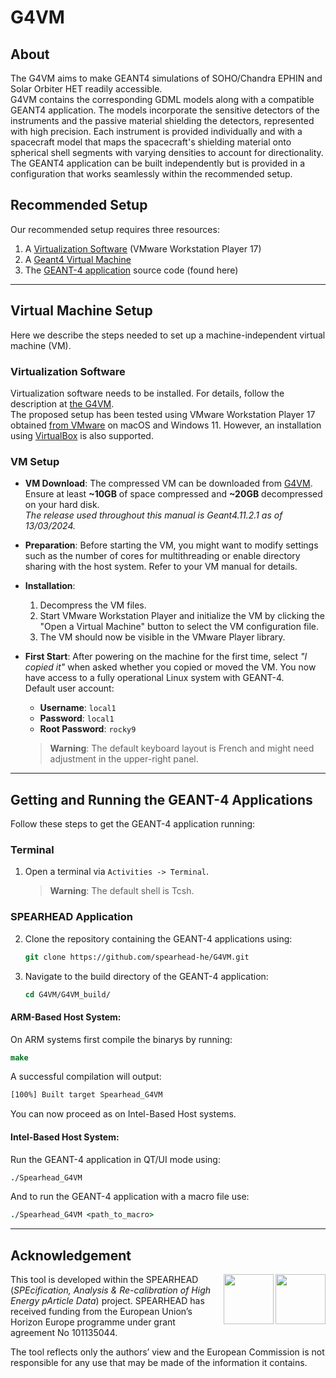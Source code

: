 # G4VM

## About
The G4VM aims to make GEANT4 simulations of SOHO/Chandra EPHIN and Solar Orbiter HET readily accessible.<br>
G4VM contains the corresponding GDML models along with a compatible GEANT4 application.
The models  incorporate the sensitive detectors of the instruments and the passive material shielding the detectors, represented with high precision.
Each instrument is provided individually and with a spacecraft model that maps the spacecraft's shielding material onto spherical shell segments with varying densities to account for directionality.<br>
The GEANT4 application can be built independently but is provided in a configuration that works seamlessly within the recommended setup.

## Recommended Setup

Our recommended setup requires three resources:

1. A [Virtualization Software](https://www.vmware.com/products/workstation-player/workstation-player-evaluation.html) (VMware Workstation Player 17)
2. A [Geant4 Virtual Machine](https://extra.lp2ib.in2p3.fr/G4/download/)
3. The [GEANT-4 application](https://github.com/spearhead-he/G4VM/) source code (found here)

---

## Virtual Machine Setup

Here we describe the steps needed to set up a machine-independent virtual machine (VM).

### Virtualization Software

Virtualization software needs to be installed. For details, follow the description at [the G4VM](https://extra.lp2ib.in2p3.fr/G4/tutorial-2/).  
The proposed setup has been tested using VMware Workstation Player 17 obtained [from VMware](https://www.vmware.com/products/desktop-hypervisor/workstation-and-fusion) on macOS and Windows 11. However, an installation using [VirtualBox](https://www.virtualbox.org/wiki/Downloads) is also supported.

### VM Setup

- **VM Download**: The compressed VM can be downloaded from [G4VM](https://extra.lp2ib.in2p3.fr/G4/download/). Ensure at least **~10GB** of space compressed and **~20GB** decompressed on your hard disk.  
  *The release used throughout this manual is Geant4.11.2.1 as of 13/03/2024.*

- **Preparation**: Before starting the VM, you might want to modify settings such as the number of cores for multithreading or enable directory sharing with the host system. Refer to your VM manual for details.

- **Installation**:  
  1. Decompress the VM files.
  2. Start VMware Workstation Player and initialize the VM by clicking the "Open a Virtual Machine" button to select the VM configuration file.
  3. The VM should now be visible in the VMware Player library.

- **First Start**: After powering on the machine for the first time, select *"I copied it"* when asked whether you copied or moved the VM. You now have access to a fully operational Linux system with GEANT-4.  
  Default user account:  
  - **Username**: `local1`  
  - **Password**: `local1`  
  - **Root Password**: `rocky9`  
  > **Warning**: The default keyboard layout is French and might need adjustment in the upper-right panel.

---

## Getting and Running the GEANT-4 Applications

Follow these steps to get the GEANT-4 application running:

### Terminal

1. Open a terminal via `Activities -> Terminal`.  
   > **Warning**: The default shell is Tcsh.

### SPEARHEAD Application

2. Clone the repository containing the GEANT-4 applications using:
   ```csh
   git clone https://github.com/spearhead-he/G4VM.git
   ```

3. Navigate to the build directory of the GEANT-4 application:
   ```csh
   cd G4VM/G4VM_build/
   ```

#### ARM-Based Host System:
On ARM systems first compile the binarys by running:    
```csh
make
```

A successful compilation will output:
```csh
[100%] Built target Spearhead_G4VM
```
You can now proceed as on Intel-Based Host systems.

#### Intel-Based Host System:

Run the GEANT-4 application in QT/UI mode using:
 ```csh
 ./Spearhead_G4VM
 ```

And to run the GEANT-4 application with a macro file use:
```csh
./Spearhead_G4VM <path_to_macro>
```
    
---

## Acknowledgement

<img align="right" height="80px" src="https://github.com/user-attachments/assets/28c60e00-85b4-4cf3-a422-6f0524c42234"> 
<img align="right" height="80px" src="https://github.com/user-attachments/assets/854d45ef-8b25-4a7b-9521-bf8bc364246e"> 

This tool is developed within the SPEARHEAD (*SPEcification, Analysis & Re-calibration of High Energy pArticle Data*) project. SPEARHEAD has received funding from the European Union’s Horizon Europe programme under grant agreement No 101135044. 

The tool reflects only the authors’ view and the European Commission is not responsible for any use that may be made of the information it contains.
